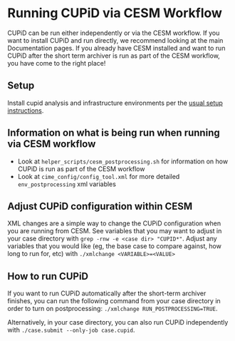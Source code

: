 # Running CUPiD via CESM Workflow

CUPiD can be run either independently or via the CESM workflow. If you want to install CUPiD and run directly, we recommend looking at the main Documentation pages. If you already have CESM installed and want to run CUPiD after the short term archiver is run as part of the CESM workflow, you have come to the right place!

## Setup
Install cupid analysis and infrastructure environments per the [usual setup instructions](https://ncar.github.io/CUPiD/index.html#installing).

## Information on what is being run when running via CESM workflow
- Look at `helper_scripts/cesm_postprocessing.sh` for information on how CUPiD is run as part of the CESM workflow
- Look at `cime_config/config_tool.xml` for more detailed `env_postprocessing` xml variables

## Adjust CUPiD configuration within CESM
XML changes are a simple way to change the CUPiD configuration when you are running from CESM. See variables that you may want to adjust in your case directory with `grep -rnw -e <case dir> "CUPID*"`.
Adjust any variables that you would like (eg, the base case to compare against, how long to run for, etc) with `./xmlchange <VARIABLE>=<VALUE>`

## How to run CUPiD
If you want to run CUPiD automatically after the short-term archiver finishes, you can run the following command from your case directory in order to turn on postprocessing: `./xmlchange RUN_POSTPROCESSING=TRUE`.

Alternatively, in your case directory, you can also run CUPiD independently with `./case.submit --only-job case.cupid`.

